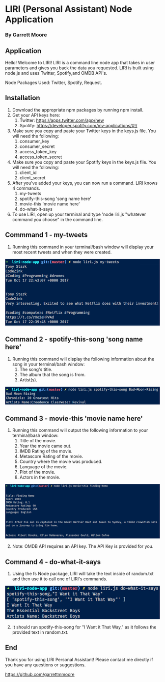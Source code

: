 # LIRI (Personal Assistant) Node Application
### By Garrett Moore

## Application
Hello! Welcome to LIRI! LIRI is a command line node app that takes in user parameters and gives you back the data you requested. LIRI is built using node.js and uses Twitter, Spotify,and OMDB API's.

Node Packages Used: Twitter, Spotify, Request.

## Installation
1. Download the appropriate npm packages by running npm install.
2. Get your API keys here:
    1. Twitter: https://apps.twitter.com/app/new
    2. Spotify: https://developer.spotify.com/my-applications/#!/
3. Make sure you copy and paste your Twitter keys in the keys.js file. You will need the following:
    1. consumer_key
    2. consumer_secret
    3. access_token_key
    4. access_token_secret
4. Make sure you copy and paste your Spotify keys in the keys.js file. You will need the following:
    1. client_id
    2. client_secret
5. After you've added your keys, you can now run a command. LIRI knows 4 commands.
    1. my-tweets
    2. spotify-this-song 'song name here'
    3. movie-this 'movie name here'
    4. do-what-it-says
6. To use LIRI, open up your terminal and type 'node liri.js "whatever command you choose" in the command line.

## Commmand 1 - my-tweets
1. Running this command in your terminal/bash window will display your most recent tweets and when they were created.

![my-tweets](/images/my-tweets.png)

## Command 2 - spotify-this-song 'song name here'
1. Running this command will display the following information about the song in your terminal/bash window:
    1. The song's title.
    2. The album that the song is from.
    3. Artist(s).

![spotify-this-song](/images/spotify-this-song.png)

## Command 3 - movie-this 'movie name here'
1. Running this command will output the following information to your terminal/bash window:
    1. Title of the movie.
    2. Year the movie came out.
    3. IMDB Rating of the movie.
    4. Metascore Rating of the movie.
    5. Country where the movie was produced.
    6. Language of the movie.
    7. Plot of the movie.
    8. Actors in the movie.

![movie-this](/images/movie-this.png)

2. Note: OMDB API requires an API key. The API Key is provided for you.

## Command 4 - do-what-it-says
1. Using the fs Node package, LIRI will take the text inside of random.txt and then use it to call one of LIRI's commands.

![do-what-it-says](/images/do-what-it-says.png)

2. It should run spotify-this-song for "I Want it That Way," as it follows the provided text in random.txt.

## End
Thank you for using LIRI Personal Assistant! Please contact me directly if you have any questions or suggestions.

https://github.com/garrettmmoore